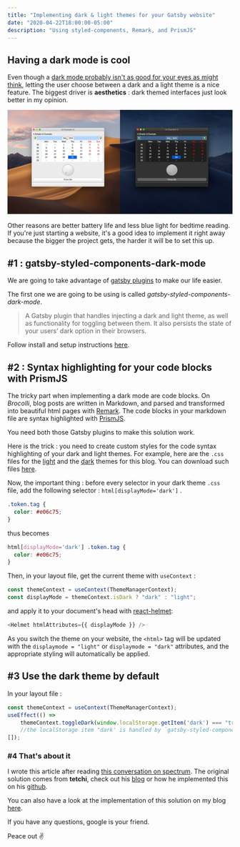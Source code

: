 ```yaml
---
title: "Implementing dark & light themes for your Gatsby website"
date: "2020-04-22T18:00:00-05:00"
description: "Using styled-components, Remark, and PrismJS"
---
```


## Having a dark mode is cool

Even though a [dark mode probably isn't as good for your eyes as might think](https://www.wired.co.uk/article/dark-mode-chrome-android-ios-science), 
letting the user choose between a dark and a light theme is a nice feature. The biggest driver is **aesthetics** : 
dark themed interfaces just look better in my opinion. 

![light mode vs dark mode](./light-vs-dark.jpg)

Other reasons are better battery life and less blue light for bedtime reading. If you're just starting a website, it's 
a good idea to implement it right away because the bigger the project gets, the harder it will be to set this up.

## #1 : gatsby-styled-components-dark-mode 

We are going to take advantage of [gatsby plugins]() to make our life easier.

The first one we are going to be using is called *gatsby-styled-components-dark-mode*.

> A Gatsby plugin that handles injecting a dark and light theme, as well as functionality for toggling between them. 
> It also persists the state of your users’ dark option in their browsers.

Follow install and setup instructions [here](https://www.gatsbyjs.org/packages/gatsby-styled-components-dark-mode/).

## #2 : Syntax highlighting for your code blocks with PrismJS

The tricky part when implementing a dark mode are code blocks.
On *Brocolli*, blog posts are written in Markdown, and parsed and transformed into beautiful html pages with 
[Remark](https://www.gatsbyjs.org/packages/gatsby-transformer-remark/).
The code blocks in your markdown file are syntax highlighted with [PrismJS](https://www.gatsbyjs.org/packages/gatsby-remark-prismjs/).

You need both those Gatsby plugins to make this solution work.

Here is the trick : you need to create custom styles for the code syntax highlighting of your dark and light themes. 
For example, here are the `.css` files for the [light](https://github.com/benjamin-vaysse/brocolli/blob/master/src/vendors/prism/prism.css) 
and the [dark](https://github.com/benjamin-vaysse/brocolli/blob/master/src/vendors/prism/prism-dark.css)
themes for this blog. You can download such files [here](https://prismjs.com/download.html).

Now, the important thing : before every selector in your dark theme `.css` file, add the following selector :   `html[displayMode='dark']` .

```css
.token.tag {
  color: #e06c75;
}
```

thus becomes 

```css
html[displayMode='dark'] .token.tag {
  color: #e06c75;
}
```

Then, in your layout file, get the current theme with `useContext` : 

```javascript
const themeContext = useContext(ThemeManagerContext);
const displayMode = themeContext.isDark ? "dark" : "light";
``` 

and apply it to your document's head with [react-helmet](https://www.gatsbyjs.org/packages/gatsby-plugin-react-helmet/): 
```javascript
<Helmet htmlAttributes={{ displayMode }} />
```

As you switch the theme on your website, the `<html>` tag will be updated with the `displaymode = "light"` or `displaymode = "dark"`
attributes, and the appropriate styling will automatically be applied.

## #3 Use the dark theme by default

In your layout file : 

```javascript
const themeContext = useContext(ThemeManagerContext);
useEffect(() =>
    themeContext.toggleDark(window.localStorage.getItem('dark') === "true"),
    //the localStorage item "dark' is handled by `gatsby-styled-components-dark-mode`
[]);
```

### #4 That's about it

I wrote this article after reading [this conversation on spectrum](https://spectrum.chat/gatsby-js/general/prismjs-syntax-highlighting-with-mode-light-vs-dark-toggle~0ee962a1-501c-4879-960a-242f85387d1c).
The original solution comes from **tetchi**, check out his [blog](https://www.tetchi.ca/) or how he implemented this on his [github](https://github.com/Tetsuro/tetsby).

You can also have a look at the implementation of this solution on my blog [here](https://github.com/benjamin-vaysse/brocolli).

If you have any questions, google is your friend.

Peace out ✌️